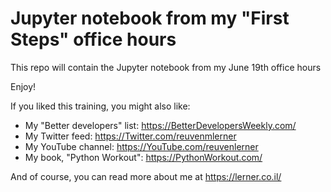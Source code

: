 # Jupyter notebook from my "First Steps" office hours

This repo will contain the Jupyter notebook from my June 19th office hours

Enjoy!

If you liked this training, you might also like:

- My "Better developers" list: https://BetterDevelopersWeekly.com/
- My Twitter feed: https://Twitter.com/reuvenmlerner
- My YouTube channel: https://YouTube.com/reuvenlerner
- My book, "Python Workout": https://PythonWorkout.com/

And of course, you can read more about me at https://lerner.co.il/
